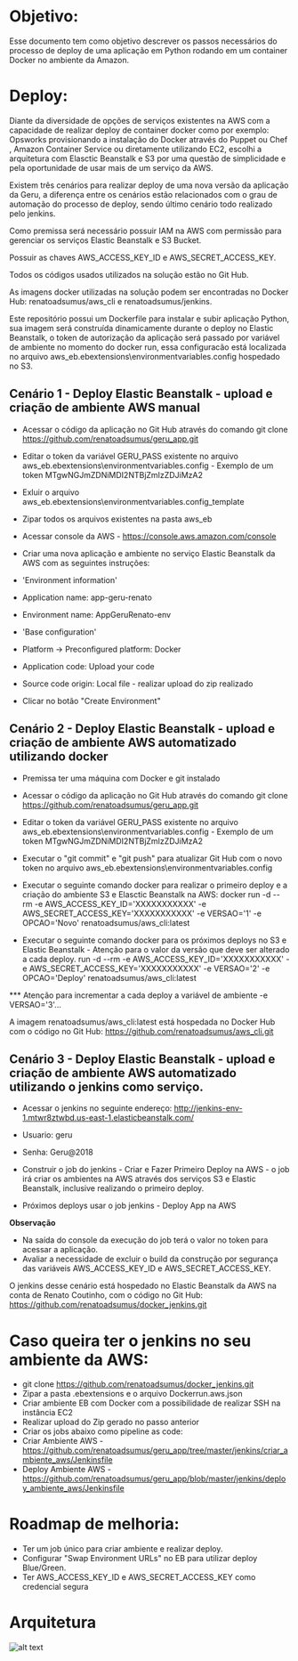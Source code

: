 # Objetivo:

Esse documento tem como objetivo descrever os passos necessários do processo de deploy de uma aplicação em Python rodando em um container Docker no ambiente da Amazon. 


# Deploy:

Diante da diversidade de opções de serviços existentes na AWS com a capacidade de realizar deploy de container docker como por exemplo: Opsworks provisionando a instalação do Docker através do Puppet ou Chef , Amazon Container Service ou diretamente utilizando EC2, escolhi a arquitetura com Elasctic Beanstalk e S3 por uma questão de simplicidade e pela oportunidade de usar mais de um serviço da AWS. 

Existem três cenários para realizar deploy de uma nova versão da aplicação da Geru, a diferença entre os cenários estão relacionados com o grau de automação do processo de deploy, sendo último cenário todo realizado pelo jenkins.

Como premissa será necessário possuir IAM na AWS com permissão para gerenciar os serviços Elastic Beanstalk e S3 Bucket.

Possuir as chaves AWS_ACCESS_KEY_ID e AWS_SECRET_ACCESS_KEY.

Todos os códigos usados utilizados na solução estão no Git Hub.

As imagens docker utilizadas na solução podem ser encontradas no Docker Hub: renatoadsumus/aws_cli e renatoadsumus/jenkins.

Este repositório possui um Dockerfile para instalar e subir aplicação Python, sua imagem será construída dinamicamente durante o deploy no Elastic Beanstalk, o token de autorização da aplicação será passado por variável de ambiente no momento do docker run, essa configuracão está localizada no arquivo aws_eb\.ebextensions\environmentvariables.config hospedado no S3.

## Cenário 1 - Deploy Elastic Beanstalk - upload e criação de ambiente AWS manual

- Acessar o código da aplicação no Git Hub através do comando git clone https://github.com/renatoadsumus/geru_app.git

- Editar o token da variável GERU_PASS existente no arquivo aws_eb\.ebextensions\environmentvariables.config - Exemplo de um token MTgwNGJmZDNiMDI2NTBjZmIzZDJiMzA2

- Exluir o arquivo aws_eb\.ebextensions\environmentvariables.config_template

- Zipar todos os arquivos existentes na pasta aws_eb

- Acessar console da AWS - https://console.aws.amazon.com/console

- Criar uma nova aplicação e ambiente no serviço Elastic Beanstalk da AWS com as seguintes instruções:
- 'Environment information'
- Application name: app-geru-renato
- Environment name: AppGeruRenato-env
- 'Base configuration'
- Platform -> Preconfigured platform: Docker
- Application code: Upload your code 
- Source code origin: Local file - realizar upload do zip realizado
- Clicar no botão "Create Environment"

## Cenário 2 - Deploy Elastic Beanstalk - upload e criação de ambiente AWS automatizado utilizando docker

- Premissa ter uma máquina com Docker e git instalado

- Acessar o código da aplicação no Git Hub através do comando git clone https://github.com/renatoadsumus/geru_app.git

- Editar o token da variável GERU_PASS existente no arquivo aws_eb\.ebextensions\environmentvariables.config - Exemplo de um token MTgwNGJmZDNiMDI2NTBjZmIzZDJiMzA2

- Executar o "git commit" e "git push" para atualizar Git Hub com o novo token
no arquivo aws_eb\.ebextensions\environmentvariables.config

- Executar o seguinte comando docker para realizar o primeiro deploy e a criação do ambiente S3 e Elasctic Beanstalk na AWS: docker run -d --rm -e AWS_ACCESS_KEY_ID='XXXXXXXXXXX' -e AWS_SECRET_ACCESS_KEY='XXXXXXXXXXX' -e VERSAO='1' -e OPCAO='Novo' renatoadsumus/aws_cli:latest

- Executar o seguinte comando docker para os próximos deploys no S3 e Elastic Beanstalk - Atenção para o valor da versão que deve ser alterado a cada deploy.
run -d --rm -e AWS_ACCESS_KEY_ID='XXXXXXXXXXX' -e AWS_SECRET_ACCESS_KEY='XXXXXXXXXXX' -e VERSAO='2' -e OPCAO='Deploy' renatoadsumus/aws_cli:latest

*** Atenção para incrementar a cada deploy a variável de ambiente -e VERSAO='3'...

A imagem renatoadsumus/aws_cli:latest está hospedada no Docker Hub com o código no Git Hub: https://github.com/renatoadsumus/aws_cli.git

## Cenário 3 - Deploy Elastic Beanstalk - upload e criação de ambiente AWS automatizado utilizando o jenkins como serviço.

- Acessar o jenkins no seguinte endereço: http://jenkins-env-1.mtwr8ztwbd.us-east-1.elasticbeanstalk.com/
- Usuario: geru
- Senha: Geru@2018

- Construir o job do jenkins - Criar e Fazer Primeiro Deploy na AWS - o job irá criar os ambientes na AWS através dos serviços S3 e Elastic Beanstalk, inclusive realizando o primeiro deploy.

- Próximos deploys usar o job jenkins - Deploy App na AWS 

**Observação**
- Na saída do console da execução do job terá o valor no token para acessar a aplicação.
- Avaliar a necessidade de excluir o build da construção por segurança das variáveis AWS_ACCESS_KEY_ID e AWS_SECRET_ACCESS_KEY.

O jenkins desse cenário está hospedado no Elastic Beanstalk da AWS na conta de Renato Coutinho, com o código no Git Hub: https://github.com/renatoadsumus/docker_jenkins.git


# Caso queira ter o jenkins no seu ambiente da AWS:
- git clone https://github.com/renatoadsumus/docker_jenkins.git
- Zipar a pasta .ebextensions e o arquivo Dockerrun.aws.json
- Criar ambiente EB com Docker com a possibilidade de realizar SSH na instância EC2
- Realizar upload do Zip gerado no passo anterior
- Criar os jobs abaixo como pipeline as code:
- Criar Ambiente AWS - https://github.com/renatoadsumus/geru_app/tree/master/jenkins/criar_ambiente_aws/Jenkinsfile
- Deploy Ambiente AWS - https://github.com/renatoadsumus/geru_app/blob/master/jenkins/deploy_ambiente_aws/Jenkinsfile


# Roadmap de melhoria:
- Ter um job único para criar ambiente e realizar deploy.
- Configurar "Swap Environment URLs" no EB para utilizar deploy Blue/Green.
- Ter AWS_ACCESS_KEY_ID e AWS_SECRET_ACCESS_KEY como credencial segura


# Arquitetura
![alt text](https://github.com/renatoadsumus/geru_app/blob/master/processo_deplo_aws.jpg)
